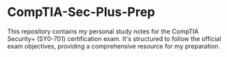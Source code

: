 # CompTIA-Sec-Plus-Prep
This repository contains my personal study notes for the CompTIA Security+ (SY0-701) certification exam. It's structured to follow the official exam objectives, providing a comprehensive resource for my preparation.
